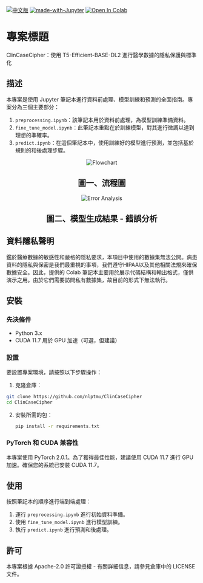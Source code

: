[![中文版](https://img.shields.io/badge/READIN-English-blue.svg)](README.md.md)
[![made-with-Jupyter](https://img.shields.io/badge/Made%20with-Jupyter-orange?style=flat&logo=Jupyter)](https://jupyter.org/)
[![Open In Colab](https://colab.research.google.com/assets/colab-badge.svg)](https://colab.research.google.com/github/nlptmu/ClinCaseCipher)

# 專案標題
ClinCaseCipher：使用 T5-Efficient-BASE-DL2 進行醫學數據的隱私保護與標準化

## 描述
本專案是使用 Jupyter 筆記本進行資料前處理、模型訓練和預測的全面指南。專案分為三個主要部分：

1. `preprocessing.ipynb`：該筆記本用於資料前處理，為模型訓練準備資料。
2. `fine_tune_model.ipynb`：此筆記本重點在於訓練模型，對其進行微調以達到理想的準確率。
3. `predict.ipynb`：在這個筆記本中，使用訓練好的模型進行預測，並包括基於規則的和後處理步驟。

<p align="center">
  <img src="image/ai-cup-Fig1.png" alt="Flowchart"/>
</p>
<h2 align="center">圖一、流程圖</h2>

<p align="center">
  <img src="image/ai-cup-Fig2.png" alt="Error Analysis"/>
</p>
<h2 align="center">圖二、模型生成結果 - 錯誤分析</h2>

## 資料隱私聲明
鑑於醫療數據的敏感性和嚴格的隱私要求，本項目中使用的數據集無法公開。病患資料的隱私與保密是我們最重視的事項，我們遵守HIPAA以及其他相關法規來確保數據安全。因此，提供的 Colab 筆記本主要用於展示代碼結構和輸出格式，僅供演示之用。由於它們需要訪問私有數據集，故目前的形式下無法執行。

## 安裝

### 先決條件
- Python 3.x
- CUDA 11.7 用於 GPU 加速（可選，但建議）

### 設置
要設置專案環境，請按照以下步驟操作：

1. 克隆倉庫：
  ```bash
  git clone https://github.com/nlptmu/ClinCaseCipher
  cd ClinCaseCipher
  ```

2. 安裝所需的包：
   ```bash
   pip install -r requirements.txt
   ```

### PyTorch 和 CUDA 兼容性
本專案使用 PyTorch 2.0.1。為了獲得最佳性能，建議使用 CUDA 11.7 進行 GPU 加速。確保您的系統已安裝 CUDA 11.7。

## 使用
按照筆記本的順序進行端到端處理：
1. 運行 `preprocessing.ipynb` 進行初始資料準備。
2. 使用 `fine_tune_model.ipynb` 進行模型訓練。
3. 執行 `predict.ipynb` 進行預測和後處理。

## 許可
本專案根據 Apache-2.0 許可證授權 - 有關詳細信息，請參見倉庫中的 LICENSE 文件。
